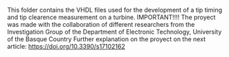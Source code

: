 This folder contains the VHDL files used for the development of a tip timing and tip clearence measurement on a turbine.
IMPORTANT!!!! The proyect was made with the collaboration of different researchers from the Investigation Group of the Department of Electronic Technology, University of the Basque Country
Further explanation on the proyect on the next article: https://doi.org/10.3390/s17102162

